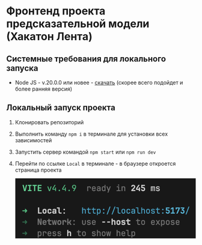 # Фронтенд проекта предсказательной модели (Хакатон Лента)

## Системные требования для локального запуска

* Node JS - v.20.0.0 или новее - [скачать](https://nodejs.org/ru) (скорее всего подойдет и более ранняя версия)

## Локальный запуск проекта

1. Клонировать репозиторий
2. Выполнить команду `npm i` в терминале для установки всех зависимостей
3. Запустить сервер командой `npm start` или `npm run dev`
4. Перейти по ссылке `Local` в терминале - в браузере откроется страница проекта

   ![1695644858858](image/README/1695644858858.png)
